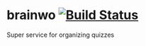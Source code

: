 brainwo [![Build Status](https://travis-ci.org/cat-in-the-dark-wood/brainwo.png?branch=master)](https://travis-ci.org/cat-in-the-dark-wood/brainwo)
=======

Super service for organizing quizzes
